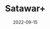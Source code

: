 ---
title: 'Satawar+'
date: '2022-09-15' 
metatag: '' 
inventory: '0' 
draft: false 
# meta description 
shortDescripton: ''
description: 'Herb'
longdescription: ''
featured: True
# product Price
price: '90.0'
# Product Short Description
shortDescription: ''
productID: '1E42CACC-0D27-ED11-9968-005056B3A416'
type: 'products'
category: 'Herb' 
thumnailproduct: 'https://aminsaddiquidawakhana.eralive.net/images/products/1E42CACC-0D27-ED11-9968-005056B3A4161.png' 
images:
  - image: 'images/products/1E42CACC-0D27-ED11-9968-005056B3A4161.png'  
Variants:
---